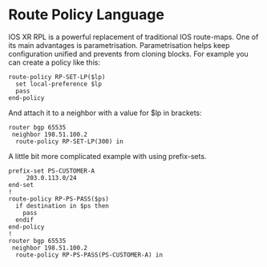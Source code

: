 # Route Policy Language

IOS XR RPL is a powerful replacement of traditional IOS route-maps. One of its main advantages is parametrisation. Parametrisation helps keep configuration unified and prevents from cloning blocks. For example you can create a policy like this:

```cisco
route-policy RP-SET-LP($lp)
  set local-preference $lp
  pass
end-policy
```

And attach it to a neighbor with a value for $lp in brackets:

```cisco
router bgp 65535
 neighbor 198.51.100.2
  route-policy RP-SET-LP(300) in
```

A little bit more complicated example with using prefix-sets.

```cisco
prefix-set PS-CUSTOMER-A
     203.0.113.0/24
end-set
!  
route-policy RP-PS-PASS($ps)
  if destination in $ps then
    pass
  endif
end-policy
!
router bgp 65535
 neighbor 198.51.100.2
  route-policy RP-PS-PASS(PS-CUSTOMER-A) in
```
